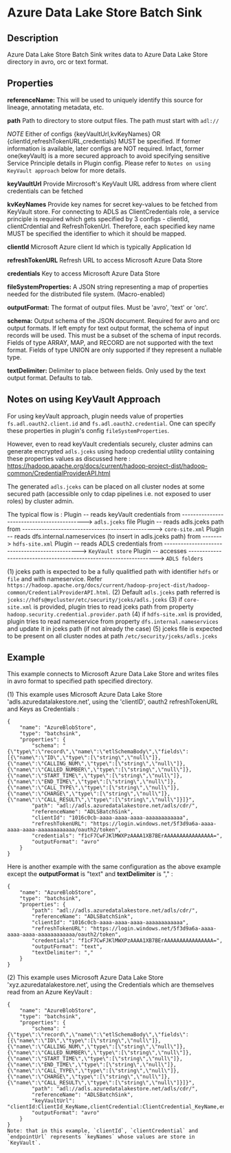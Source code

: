 # Azure Data Lake Store Batch Sink

Description
-----------
Azure Data Lake Store Batch Sink writes data to Azure Data Lake Store directory in avro, orc or text format.

Properties
----------
**referenceName:** This will be used to uniquely identify this source for lineage, annotating metadata, etc.

**path** Path to directory to store output files. The path must start with `adl://`

*NOTE* 
Either of configs {keyVaultUrl,kvKeyNames} OR {clientId,refreshTokenURL,credentials} MUST be specified.
If former information is available, later configs are NOT required. Infact, former one(keyVault) is a more secured 
approach to avoid specifying sensitive Service Principle details in Plugin config.
Please refer to `Notes on using KeyVault approach` below for more details.


**keyVaultUrl** Provide Mircrosoft's KeyVault URL address from where client credentials can be fetched

**kvKeyNames** Provide key names for secret key-values to be fetched from KeyVault store. For connecting to ADLS as ClientCredentials role, a service
principle is required which gets specified by 3 configs - clientId, clientCrdential and RefreshTokenUrl. Therefore, each
specified key name MUST be specified the identifier to which it should be mapped.

**clientId** Microsoft Azure client Id which is typically Application Id
 
**refreshTokenURL** Refresh URL to access Microsoft Azure Data Store 

**credentials** Key to access Microsoft Azure Data Store

**fileSystemProperties:** A JSON string representing a map of properties
needed for the distributed file system. (Macro-enabled)

**outputFormat:** The format of output files. Must be 'avro', 'text' or 'orc'.

**schema:** Output schema of the JSON document. Required for avro and orc output formats. If left empty for text output format, the schema of input records will be used. This must be a subset of the schema of input records. Fields of type ARRAY, MAP, and RECORD are not supported with the text format. Fields of type UNION are only supported if they represent a nullable type.

**textDelimiter:** Delimiter to place between fields. Only used by the text output format. Defaults to tab.


Notes on using KeyVault Approach
---------------------------------

For using keyVault approach, plugin needs value of properties `fs.adl.oauth2.client.id` and `fs.adl.oauth2.credential`. One can specify these properties in plugin's config `fileSystemProperties`.

However, even to read keyVault credentials securely, cluster admins can generate encrypted `adls.jceks` using hadoop credential utility containing these properties values as discussed here : https://hadoop.apache.org/docs/current/hadoop-project-dist/hadoop-common/CredentialProviderAPI.html

The generated `adls.jceks` can be placed on all cluster nodes at some secured path (accessible only to cdap pipelines i.e. not exposed to user roles) by cluster admin. 

The typical flow is :
Plugin -- reads keyVault credentials from -------------------------------------------> `adls.jceks` file
Plugin -- reads adls.jceks path from ------------------------------------------------> `core-site.xml`
Plugin -- reads dfs.internal.nameservices (to insert in adls.jceks path) from -------> `hdfs-site.xml`
Plugin -- reads ADLS credentials from -----------------------------------------------> `KeyVault store`
Plugin -- accesses ------------------------------------------------------------------> `ADLS folders`

(1) jceks path is expected to be a fully qualitfied path with identifier `hdfs` or `file` and with nameservice. Refer `https://hadoop.apache.org/docs/current/hadoop-project-dist/hadoop-common/CredentialProviderAPI.html`. 
(2) Default `adls.jceks` path referred is `jceks://hdfs@mycluster/etc/security/jceks/adls.jceks`
(3) if `core-site.xml` is provided, plugin tries to read jceks path from property `hadoop.security.credential.provider.path`
(4) if `hdfs-site.xml` is provided, plugin tries to read nameservice from property `dfs.internal.nameservices` and update it in jceks path (if not already the case)
(5) jceks file is expected to be present on all cluster nodes at path `/etc/security/jceks/adls.jceks`


Example
-------
This example connects to Microsoft Azure Data Lake Store and writes files in avro format to specified path
specified directory. 


(1) This example uses Microsoft Azure Data Lake Store 'adls.azuredatalakestore.net', using the
'clientID', oauth2 refreshTokenURL and Keys as Credentials :

    {
        "name": "AzureBlobStore",
        "type": "batchsink",
        "properties": {
            "schema": "{\"type\":\"record\",\"name\":\"etlSchemaBody\",\"fields\":[{\"name\":\"ID\",\"type\":[\"string\",\"null\"]},{\"name\":\"CALLING_NUM\",\"type\":[\"string\",\"null\"]},{\"name\":\"CALLED_NUMBER\",\"type\":[\"string\",\"null\"]},{\"name\":\"START_TIME\",\"type\":[\"string\",\"null\"]},{\"name\":\"END_TIME\",\"type\":[\"string\",\"null\"]},{\"name\":\"CALL_TYPE\",\"type\":[\"string\",\"null\"]},{\"name\":\"CHARGE\",\"type\":[\"string\",\"null\"]},{\"name\":\"CALL_RESULT\",\"type\":[\"string\",\"null\"]}]}",
            "path": "adl://adls.azuredatalakestore.net/adls/cdr/",
            "referenceName": "ADLSBatchSink",
            "clientId": "1016c0cb-aaaa-aaaa-aaaa-aaaaaaaaaaaa",
            "refreshTokenURL": "https://login.windows.net/5f3d9a6a-aaaa-aaaa-aaaa-aaaaaaaaaaaa/oauth2/token",
            "credentials": "f1cF7CwFJKlMWXPzAAAA1XB7BErAAAAAAAAAAAAAAAA=",
            "outputFormat": "avro"
        }
    }
    
Here is another example with the same configuration as the above example except the **outputFormat** is "text" 
and **textDelimiter** is "," :

    {
        "name": "AzureBlobStore",
        "type": "batchsink",
        "properties": {
            "path": "adl://adls.azuredatalakestore.net/adls/cdr/",
            "referenceName": "ADLSBatchSink",
            "clientId": "1016c0cb-aaaa-aaaa-aaaa-aaaaaaaaaaaa",
            "refreshTokenURL": "https://login.windows.net/5f3d9a6a-aaaa-aaaa-aaaa-aaaaaaaaaaaa/oauth2/token",
            "credentials": "f1cF7CwFJKlMWXPzAAAA1XB7BErAAAAAAAAAAAAAAAA=",
            "outputFormat": "text",
            "textDelimiter": ","
        }
    }


(2) This example uses Microsoft Azure Data Lake Store 'xyz.azuredatalakestore.net', using the
 Credentials which are themselves read from an Azure KeyVault :

    {
        "name": "AzureBlobStore",
        "type": "batchsink",
        "properties": {
            "schema": "{\"type\":\"record\",\"name\":\"etlSchemaBody\",\"fields\":[{\"name\":\"ID\",\"type\":[\"string\",\"null\"]},{\"name\":\"CALLING_NUM\",\"type\":[\"string\",\"null\"]},{\"name\":\"CALLED_NUMBER\",\"type\":[\"string\",\"null\"]},{\"name\":\"START_TIME\",\"type\":[\"string\",\"null\"]},{\"name\":\"END_TIME\",\"type\":[\"string\",\"null\"]},{\"name\":\"CALL_TYPE\",\"type\":[\"string\",\"null\"]},{\"name\":\"CHARGE\",\"type\":[\"string\",\"null\"]},{\"name\":\"CALL_RESULT\",\"type\":[\"string\",\"null\"]}]}",
            "path": "adl://adls.azuredatalakestore.net/adls/cdr/",
            "referenceName": "ADLSBatchSink",
            "keyVaultUrl": "clientId:ClientId_KeyName,clientCredential:ClientCredential_KeyName,endpointUrl:RefreshTokenUrl_KeyName",
            "outputFormat": "avro"
        }
    }
    Note: that in this example, `clientId`, `clientCredential` and `endpointUrl` represents `keyNames` whose values are store in `KeyVault`.

